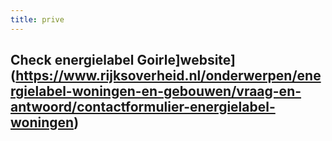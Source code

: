 ```yaml
---
title: prive
---
```


## Check energielabel Goirle]website](https://www.rijksoverheid.nl/onderwerpen/energielabel-woningen-en-gebouwen/vraag-en-antwoord/contactformulier-energielabel-woningen)
##